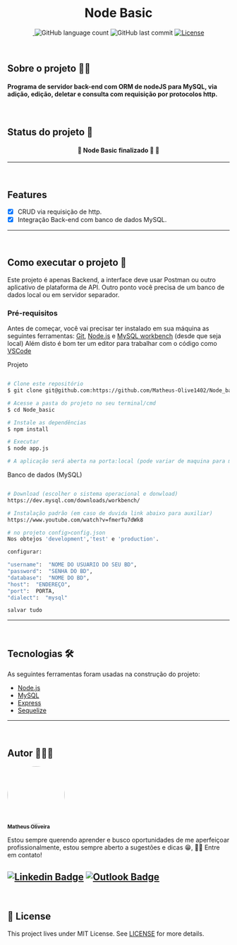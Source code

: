 <h1 align="center">Node Basic</h1>


<p align="center"> 
 <a href="https://www.linkedin.com/in/matheusoliveiradev/">
 <img alt="" src="https://img.shields.io/badge/feito%20pelo-Matheus-blue">
 </a>
<img alt="GitHub language count" src="https://img.shields.io/github/languages/count/Matheus-Olive1402/Node_basic">
<img alt="GitHub last commit" src="https://img.shields.io/github/last-commit/Matheus-Olive1402/Node_basic">
 <a href="https://github.com/Matheus-Olive1402/Node_basic/blob/main/LICENSE.md">
 <img alt="License" src="https://img.shields.io/badge/license-MIT-brightgreen">
 </a>
</p>
<br>


## Sobre o projeto 👨‍💻 
<h4> Programa de servidor back-end com ORM de nodeJS para MySQL, via adição, edição, deletar e consulta com requisição por protocolos http.  </h4>
<br>


## Status do projeto 🔧
<h4 align="center"> 
	🚧  Node Basic finalizado 🚀  🚧 <br>
</h4>

---
<br>

## Features
- [x] CRUD via requisição de http.
- [x] Integração Back-end com banco de dados MySQL.

---
<br>

## Como executar o projeto 🚀

Este projeto é apenas Backend, a interface deve usar Postman ou outro aplicativo de plataforma de API. Outro ponto você precisa de um banco de dados local ou em servidor separador.

### Pré-requisitos

Antes de começar, você vai precisar ter instalado em sua máquina as seguintes ferramentas:
[Git](https://git-scm.com), [Node.js](https://nodejs.org/en/) e [MySQL workbench](https://dev.mysql.com/downloads/workbench/) (desde que seja local)
Além disto é bom ter um editor para trabalhar com o código como [VSCode](https://code.visualstudio.com/)

Projeto

```bash

# Clone este repositório
$ git clone git@github.com:https://github.com/Matheus-Olive1402/Node_basic

# Acesse a pasta do projeto no seu terminal/cmd
$ cd Node_basic

# Instale as dependências
$ npm install

# Executar
$ node app.js

# A aplicação será aberta na porta:local (pode variar de maquina para maquina)

```

Banco de dados (MySQL)
```bash

# Download (escolher o sistema operacional e donwload)
https://dev.mysql.com/downloads/workbench/

# Instalação padrão (em caso de duvida link abaixo para auxiliar)
https://www.youtube.com/watch?v=fmerTu7dWk8

# no projeto config>config.json
Nos obtejos 'development','test' e 'production'.

configurar:

"username":  "NOME DO USUARIO DO SEU BD",
"password":  "SENHA DO BD",
"database":  "NOME DO BD",
"host":  "ENDEREÇO",
"port":  PORTA,
"dialect":  "mysql"

salvar tudo
```


---
<br>

## Tecnologias 🛠

As seguintes ferramentas foram usadas na construção do projeto:

- [Node.js](https://nodejs.org/en/)
- [MySQL](https://https://www.mysql.com)
- [Express](https://expressjs.com/pt-br/)
- [Sequelize](https://sequelize.org)

---
<br>

## Autor 🎨👨‍🎨

<a href="https://github.com/Matheus-Olive1402">
 <img style="border-radius: 50%;" src="https://avatars.githubusercontent.com/u/79922865?v=4" width="130px;" alt=""/>
 <br />
 <sub><b>Matheus Oliveira</b></sub></a>


Estou sempre querendo aprender e busco oportunidades de me aperfeiçoar profissionalmente, estou sempre aberto a sugestões e dicas 😁, 👋🏽 Entre em contato!

[![Linkedin Badge](https://img.shields.io/badge/-Matheus-blue?style=flat-square&logo=Linkedin&logoColor=white&link=https://www.linkedin.com/in/matheusoliveiradev/)](https://www.linkedin.com/in/matheusoliveiradev/) [![Outlook Badge](https://img.shields.io/badge/-matheus.olive1402@hotmail.com-blue?style=flat-square&logo=Gmail&logoColor=white&link=mailto:matheus.olive1402@hotmail.com)](mailto:matheus.olive1402@hotmail.com)
---
<br>

## 📝 License
This project lives under MIT License. See [LICENSE](LICENSE.md) for more details.